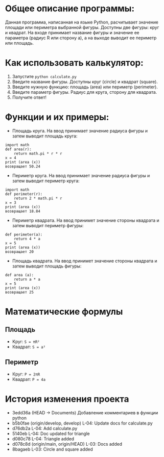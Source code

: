 # Общее описание программы:
Данная программа, написанная на языке Python, расчитывает значение площади или периметра выбранной фигуры. Доступны две фигуры: круг и квадрат. На входе принимает название фигуры и значение ее параметра (радиус R или сторону а), а на выходе выводит ее периметр или площадь.

# Как использовать калькулятор:
1. Запустите `python calculate.py`
2. Введите название фигуры. Доступны круг (circle) и квадрат (square).
3. Введите нужную функцию: площадь (area) или периметр (perimeter).
4. Введите параметр фигуры. Радиус для круга, сторону для квадрата.
5. Получите ответ!

# Функции и их примеры:
- Площадь круга. На ввод принимает значение радиуса фигуры и затем выводит площадь круга:
```
import math 
def area(r):
    return math.pi * r * r
x = 4
print (area (x))
возвращает 50.24
```

- Периметр круга. На ввод принимает значение радиуса фигуры и затем выводит периметр круга:
```
import math 
def perimeter(r):
    return 2 * math.pi * r
x = 3
print (area (x))
возвращает 18.84
```

- Периметр квадрата. На ввод принимет значение стороны квадрата и затем выводит периметр фигуры:
```
def perimeter(a):
    return 4 * a 
x = 5
print (area (x))
возвращает 20
```

- Площадь квадрата. На ввод принимет значение стороны квадрата и затем выводит площадь фигуры:
```
def area (a):
    return a * a
x = 5
print (area (x))
возвращает 25
```

# Математические формулы
## Площадь
- Kpyr: `S = πR²`
- Квадрат: `S = a²`
## Периметр
- Круг: `P = 2πR`
- Квадрат: `P = 4a`

# История изменения проекта
* 3edd36a (HEAD -> Documents) Добавление комментариев в функции python
* b5b0fae (origin/develop, develop) L-04: Update docs for calculate.py
* d76db2a L-04: Add calculate.py
* 5140eb L-04: Doc updated for triangle
* d080c78 L-04: Triangle added
* d078c8d (origin/main, origin/HEAD) L-03: Docs added
* 8bagaeb L-03: Circle and square added

